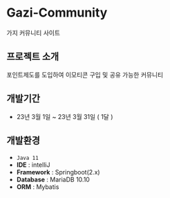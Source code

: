 # Gazi-Community
가지 커뮤니티 사이트

## 프로젝트 소개
포인트제도를 도입하여 이모티콘 구입 및 공유 가능한 커뮤니티

## 개발기간
- 23년 3월 1일 ~ 23년 3월 31일 ( 1달 )

## 개발환경
- `Java 11`
- **IDE** : intelliJ
- **Framework** : Springboot(2.x)
- **Database** : MariaDB 10.10
- **ORM** : Mybatis
